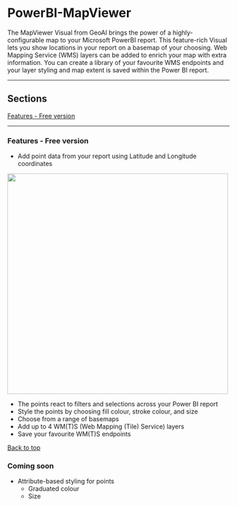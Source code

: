 # PowerBI-MapViewer

The MapViewer Visual from GeoAI brings the power of a highly-configurable map to your Microsoft PowerBI report. This feature-rich Visual lets you show locations in your report on a basemap of your choosing. Web Mapping Service (WMS) layers can be added to enrich your map with extra information. You can create a library of your favourite WMS endpoints and your layer styling and map extent is saved within the Power BI report.

________________________________

<a name="contents" />

## Sections

[Features - Free version](#section-features-free)

________________________________

<a name="section-features-free" />

### Features - Free version

- Add point data from your report using Latitude and Longitude coordinates

<img src="https://github.com/GeoAi-nl/PowerBI-MapViewer/assets/145410383/1f816b2a-82d9-4a00-b879-1fbdc564bf08" width="500" />

- The points react to filters and selections across your Power BI report
- Style the points by choosing fill colour, stroke colour, and size
- Choose from a range of basemaps
- Add up to 4 WM(T)S (Web Mapping (Tile) Service) layers
- Save your favourite WM(T)S endpoints

[Back to top](#contents)

### Coming soon
- Attribute-based styling for points
    - Graduated colour
    - Size

<!---
#### Features - Pro version
- Unlimited WMS layers
- Add features using a WKT (Well-Known Text) column in your data
- Add layers from WFS (Web Feature Services)
- View feature attributes
- Query features using filters and selections across your report
-->
